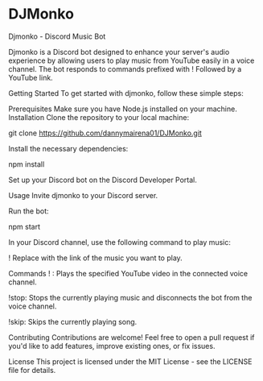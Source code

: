# DJMonko
Djmonko - Discord Music Bot

Djmonko is a Discord bot designed to enhance your server's audio experience by allowing users to play music from YouTube easily in a voice channel. The bot responds to commands prefixed with ! Followed by a YouTube link.

Getting Started
To get started with djmonko, follow these simple steps:

Prerequisites
Make sure you have Node.js installed on your machine.
Installation
Clone the repository to your local machine:

git clone https://github.com/dannymairena01/DJMonko.git

Install the necessary dependencies:

npm install

Set up your Discord bot on the Discord Developer Portal.




Usage
Invite djmonko to your Discord server.

Run the bot:

npm start

In your Discord channel, use the following command to play music:


! <YouTube Link>
Replace <YouTube Link> with the link of the music you want to play.

Commands
! <YouTube Link>: Plays the specified YouTube video in the connected voice channel.

!stop: Stops the currently playing music and disconnects the bot from the voice channel.

!skip: Skips the currently playing song.

Contributing
Contributions are welcome! Feel free to open a pull request if you'd like to add features, improve existing ones, or fix issues.

License
This project is licensed under the MIT License - see the LICENSE file for details.
